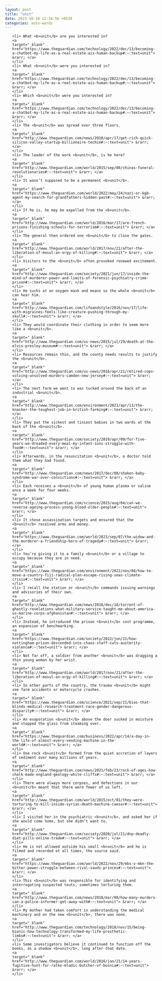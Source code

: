 ```yaml
---
layout: post
title: "unit"
date: 2023-10-10 12:34:56 +0530
categories: auto-words
---
```

<ol>

    <li> What <b>unit</b> are you interested in?
    <a 
    target="_blank" 
    href="https://www.theguardian.com/technology/2022/dec/13/becoming-a-chatbot-my-life-as-a-real-estate-ais-human-backup#:~:text=unit"> &rarr; </a>
    </li>
    <li> What <b>unit</b> were you interested in?
    <a 
    target="_blank" 
    href="https://www.theguardian.com/technology/2022/dec/13/becoming-a-chatbot-my-life-as-a-real-estate-ais-human-backup#:~:text=unit"> &rarr; </a>
    </li>
    <li> Which <b>unit</b> were you interested in?
    <a 
    target="_blank" 
    href="https://www.theguardian.com/technology/2022/dec/13/becoming-a-chatbot-my-life-as-a-real-estate-ais-human-backup#:~:text=unit"> &rarr; </a>
    </li>
    <li> The <b>unit</b> was spread over three floors.
    <a 
    target="_blank" 
    href="http://www.theguardian.com/news/2018/apr/17/get-rich-quick-silicon-valley-startup-billionaire-techie#:~:text=unit"> &rarr; </a>
    </li>
    <li> The leader of the work <b>unit</b>, is he here?
    <a 
    target="_blank" 
    href="http://www.theguardian.com/world/2015/sep/08/chinas-funeral-revolutionaries#:~:text=unit"> &rarr; </a>
    </li>
    <li> It wasn’t supposed to be a permanent <b>unit</b>.
    <a 
    target="_blank" 
    href="https://www.theguardian.com/world/2022/may/24/nazi-or-kgb-agent-my-search-for-grandfathers-hidden-past#:~:text=unit"> &rarr; </a>
    </li>
    <li> If he is, he may be expelled from the <b>unit</b>.
    <a 
    target="_blank" 
    href="http://www.theguardian.com/world/2016/mar/17/are-french-prisons-finishing-schools-for-terrorism#:~:text=unit"> &rarr; </a>
    </li>
    <li> The general then ordered one <b>unit</b> to close the gates.
    <a 
    target="_blank" 
    href="http://www.theguardian.com/world/2017/nov/21/after-the-liberation-of-mosul-an-orgy-of-killing#:~:text=unit"> &rarr; </a>
    </li>
    <li> Visitors to the <b>unit</b> often provoked renewed excitement.
    <a 
    target="_blank" 
    href="http://www.theguardian.com/society/2021/jun/17/inside-the-mind-of-murderer-power-and-limits-of-forensic-psychiatry-crime-prison#:~:text=unit"> &rarr; </a>
    </li>
    <li> He sucks at an oxygen mask and moans so the whole <b>unit</b> can hear him.
    <a 
    target="_blank" 
    href="http://www.theguardian.com/lifeandstyle/2016/nov/17/life-with-migraines-feels-like-creature-pushing-through-my-skull#:~:text=unit"> &rarr; </a>
    </li>
    <li> They would coordinate their clothing in order to seem more like a <b>unit</b>.
    <a 
    target="_blank" 
    href="http://www.theguardian.com/us-news/2015/jul/29/death-at-the-elvis-presley-museum#:~:text=unit"> &rarr; </a>
    </li>
    <li> Resources remain thin, and the county needs results to justify the <b>unit</b>.
    <a 
    target="_blank" 
    href="http://www.theguardian.com/us-news/2016/apr/21/retired-cops-solving-unsolved-murders-camden-new-jersey#:~:text=unit"> &rarr; </a>
    </li>
    <li> The next farm we went to was tucked around the back of an industrial <b>unit</b>.
    <a 
    target="_blank" 
    href="http://www.theguardian.com/environment/2021/apr/13/the-knacker-the-toughest-job-in-british-farming#:~:text=unit"> &rarr; </a>
    </li>
    <li> They put the sickest and tiniest babies in two wards at the back of the <b>unit</b>.
    <a 
    target="_blank" 
    href="http://www.theguardian.com/society/2019/apr/09/for-five-years-we-dreaded-every-meal-my-infant-sons-struggle-with-food#:~:text=unit"> &rarr; </a>
    </li>
    <li> Afterwards, in the resuscitation <b>unit</b>, a doctor told them what they had found.
    <a 
    target="_blank" 
    href="http://www.theguardian.com/news/2017/dec/08/shaken-baby-syndrome-war-over-convictions#:~:text=unit"> &rarr; </a>
    </li>
    <li> Each receives a <b>unit</b> of young human plasma or saline once a week for four weeks.
    <a 
    target="_blank" 
    href="http://www.theguardian.com/science/2015/aug/04/can-we-reverse-ageing-process-young-blood-older-people#:~:text=unit"> &rarr; </a>
    </li>
    <li> It chose assassination targets and ensured that the <b>unit</b> received arms and money.
    <a 
    target="_blank" 
    href="https://www.theguardian.com/world/2023/sep/07/the-widow-and-the-murderer-a-friendship-born-of-tragedy#:~:text=unit"> &rarr; </a>
    </li>
    <li> You’re giving it to a family <b>unit</b> or a village to occupy because they are in need.
    <a 
    target="_blank" 
    href="https://www.theguardian.com/environment/2022/nov/08/how-to-move-a-country-fiji-radical-plan-escape-rising-seas-climate-crisis#:~:text=unit"> &rarr; </a>
    </li>
    <li> I recall the station or <b>unit</b> commands issuing warnings and advisories of their own.
    <a 
    target="_blank" 
    href="http://www.theguardian.com/news/2018/dec/18/torrent-of-ghastly-revelations-what-military-service-taught-me-about-america-us-marine-corps-afghanistan#:~:text=unit"> &rarr; </a>
    </li>
    <li> Instead, he introduced the prison <b>unit</b> cost programme, an expansion of benchmarking.
    <a 
    target="_blank" 
    href="https://www.theguardian.com/society/2022/jun/21/how-nottingham-prison-descended-into-chaos-staff-cuts-austerity-violence#:~:text=unit"> &rarr; </a>
    </li>
    <li> Not far off, a soldier from another <b>unit</b> was dragging a thin young woman by her wrist.
    <a 
    target="_blank" 
    href="http://www.theguardian.com/world/2017/nov/21/after-the-liberation-of-mosul-an-orgy-of-killing#:~:text=unit"> &rarr; </a>
    </li>
    <li> In other parts of the country, the trauma <b>unit</b> might see farm accidents or motorcycle crashes.
    <a 
    target="_blank" 
    href="https://www.theguardian.com/science/2021/sep/21/bias-that-blinds-medical-research-treatment-race-gender-dangerous-disparity#:~:text=unit"> &rarr; </a>
    </li>
    <li> An evaporation <b>unit</b> above the door sucked in moisture and stopped the glass from steaming over.
    <a 
    target="_blank" 
    href="https://www.theguardian.com/business/2022/apr/14/a-day-in-the-life-of-almost-every-vending-machine-in-the-world#:~:text=unit"> &rarr; </a>
    </li>
    <li> One rock <b>unit</b> formed from the quiet accretion of layers of sediment over many millions of years.
    <a 
    target="_blank" 
    href="http://www.theguardian.com/news/2021/feb/23/rock-of-ages-how-chalk-made-england-geology-white-cliffs#:~:text=unit"> &rarr; </a>
    </li>
    <li> There were always more corpses, and defections in our <b>unit</b> meant that there were fewer of us left.
    <a 
    target="_blank" 
    href="http://www.theguardian.com/world/2015/oct/01/they-were-torturing-to-kill-inside-syrias-death-machine-caesar#:~:text=unit"> &rarr; </a>
    </li>
    <li> I visited her in the psychiatric <b>unit</b>, and asked her if she would come home, but she didn’t want to.
    <a 
    target="_blank" 
    href="http://www.theguardian.com/society/2020/jul/21/dnp-deadly-diet-pills-online-trade#:~:text=unit"> &rarr; </a>
    </li>
    <li> He is not allowed outside his small <b>unit</b> and he is filmed and recorded at all times, the source said.
    <a 
    target="_blank" 
    href="https://www.theguardian.com/world/2022/nov/29/mbs-v-mbn-the-bitter-power-struggle-between-rival-saudi-princes#:~:text=unit"> &rarr; </a>
    </li>
    <li> This <b>unit</b> was responsible for identifying and interrogating suspected touts, sometimes torturing them.
    <a 
    target="_blank" 
    href="http://www.theguardian.com/news/2018/mar/08/how-many-murders-can-a-police-informer-get-away-with#:~:text=unit"> &rarr; </a>
    </li>
    <li> My mother had taken comfort in understanding the medical machinery and on the new <b>unit</b>, there was none.
    <a 
    target="_blank" 
    href="http://www.theguardian.com/technology/2018/nov/15/being-bionic-how-technology-transformed-my-life-prosthetic-limbs#:~:text=unit"> &rarr; </a>
    </li>
    <li> Some investigators believe it continued to function off the books, as a shadow <b>unit</b>, long after that date.
    <a 
    target="_blank" 
    href="http://www.theguardian.com/world/2016/jan/21/14-years-fugitive-hunt-for-ratko-mladic-butcher-of-bosnia#:~:text=unit"> &rarr; </a>
    </li>